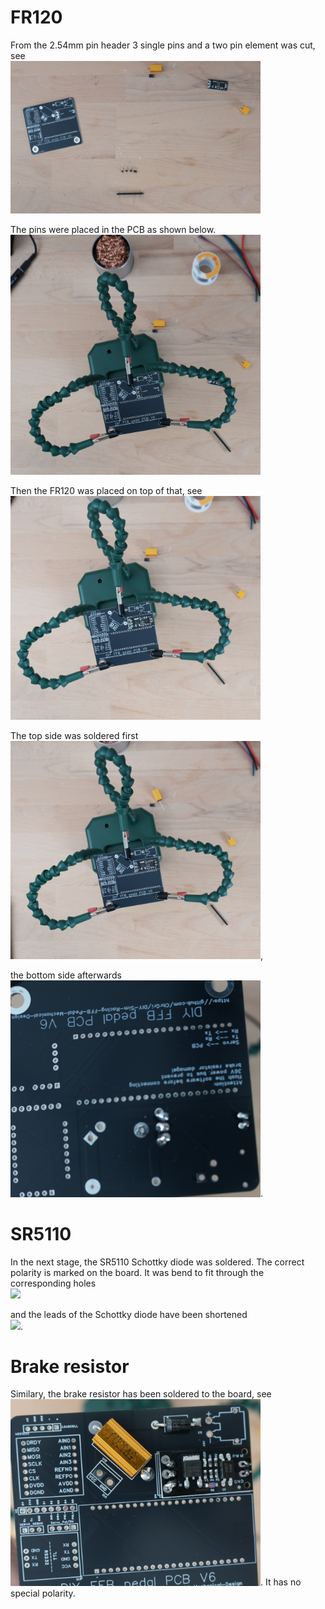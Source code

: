# FR120

From the 2.54mm pin header 3 single pins and a two pin element was cut, see <br>
<img src="Soldering/1-PowerCircuit/FR120N/DSC00171.JPG" width="400">

The pins were placed in the PCB as shown below.<br> 
<img src="Soldering/1-PowerCircuit/FR120N/DSC00172.JPG" width="400">

Then the FR120 was placed on top of that, see
<img src="Soldering/1-PowerCircuit/FR120N/DSC00173.JPG" width="400">

The top side was soldered first<br>
<img src="Soldering/1-PowerCircuit/FR120N/DSC00174.JPG" width="400">,

the bottom side afterwards
<img src="Soldering/1-PowerCircuit/FR120N/DSC00176.JPG" width="400">.




# SR5110
In the next stage, the SR5110 Schottky diode was soldered. The correct polarity is marked on the board. It was bend to fit through the corresponding holes<br>
<img src="Soldering/1-PowerCircuit/SR5110/DSC00177.JPG" width="400">

and the leads of the Schottky diode have been shortened <br>
<img src="Soldering/1-PowerCircuit/SR5110/DSC00180.JPG" width="400">.





# Brake resistor
Similary, the brake resistor has been soldered to the board, see <br>
<img src="Soldering/1-PowerCircuit/BrakeResistor/DSC00183.JPG" width="400">.
It has no special polarity.
